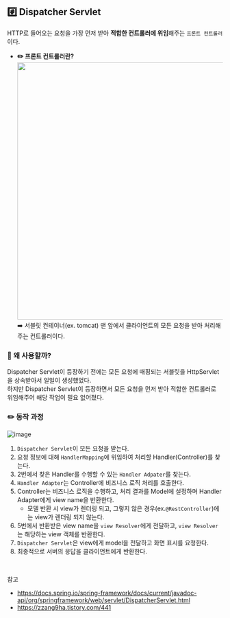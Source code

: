 ## #️⃣ Dispatcher Servlet
HTTP로 들어오는 요청을 가장 먼저 받아 **적합한 컨트롤러에 위임**해주는 `프론트 컨트롤러`이다.
* **✏️ 프론트 컨트롤러란?**   
  <img src="https://github.com/syoh98/TIL/assets/76934280/e740c22c-da48-4a72-9b8b-ee1048d1629c" width="600"/></br>
  ➡️ 서블릿 컨테이너(ex. tomcat) 맨 앞에서 클라이언트의 모든 요청을 받아 처리해주는 컨트롤러이다.
  
### 🤔 왜 사용할까?
Dispatcher Servlet이 등장하기 전에는 모든 요청에 매핑되는 서블릿을 HttpServlet을 상속받아서 일일이 생성했었다.   
하지만 Dispatcher Servlet이 등장하면서 모든 요청을 먼저 받아 적합한 컨트롤러로 위임해주어 해당 작업이 필요 없어졌다.

### ✏️ 동작 과정
![image](https://github.com/syoh98/TIL/assets/76934280/0edb202a-29b7-4500-8f94-91a4768b5040)
1. `Dispatcher Servlet`이 모든 요청을 받는다.
2. 요청 정보에 대해 `HandlerMapping`에 위임하여 처리할 Handler(Controller)를 찾는다.
3. 2번에서 찾은 Handler를 수행할 수 있는 `Handler Adpater`를 찾는다.
4. `Handler Adapter`는 Controller에 비즈니스 로직 처리를 호출한다.
5. Controller는 비즈니스 로직을 수행하고, 처리 결과를 Model에 설정하며 Handler Adapter에게 view name을 반환한다.
   * 모델 반환 시 view가 렌더링 되고, 그렇지 않은 경우(ex.`@RestController`)에는 view가 렌더링 되지 않는다.
6. 5번에서 반환받은 view name을 `view Resolver`에게 전달하고, `view Resolver`는 해당하는 view 객체를 반환한다.
7. `Dispatcher Servlet`은 view에게 model을 전달하고 화면 표시를 요청한다.
8. 최종적으로 서버의 응답을 클라이언트에게 반환한다.   
</br>

참고
* https://docs.spring.io/spring-framework/docs/current/javadoc-api/org/springframework/web/servlet/DispatcherServlet.html
* https://zzang9ha.tistory.com/441
